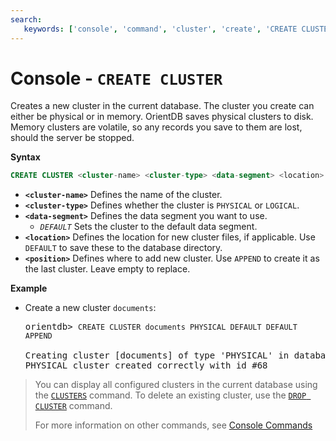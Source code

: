 ```yaml
---
search:
   keywords: ['console', 'command', 'cluster', 'create', 'CREATE CLUSTER']
---
```


<!-- proofread 2015-01-07 SAM -->

# Console - `CREATE CLUSTER`

Creates a new cluster in the current database. The cluster you create can either be physical or  in memory. OrientDB saves physical clusters to disk. Memory clusters are volatile, so any records you save to them are lost, should the server be stopped.

**Syntax**

```sql
CREATE CLUSTER <cluster-name> <cluster-type> <data-segment> <location> [<position>]
```

- **`<cluster-name>`** Defines the name of the cluster.
- **`<cluster-type>`** Defines whether the cluster is `PHYSICAL` or `LOGICAL`.
- **`<data-segment>`** Defines the data segment you want to use.
  - *`DEFAULT`* Sets the cluster to the default data segment.
- **`<location>`** Defines the location for new cluster files, if applicable.  Use `DEFAULT` to save these to the database directory.
- **`<position>`** Defines where to add new cluster.  Use `APPEND` to create it as the last cluster. Leave empty to replace.

**Example**

- Create a new cluster `documents`:

  <pre>
  orientdb> <code class="lang-sql userinput">CREATE CLUSTER documents PHYSICAL DEFAULT DEFAULT APPEND</code>

  Creating cluster [documents] of type 'PHYSICAL' in database demo as last one...
  PHYSICAL cluster created correctly with id #68
  </pre>


>You can display all configured clusters in the current database using the [`CLUSTERS`](../Console-Command-Clusters.md) command.  To delete an existing cluster, use the [`DROP CLUSTER`](Console-Command-Drop-Cluster.md) command.
>
>For more information on other commands, see [Console Commands](../Console-Commands.md)
